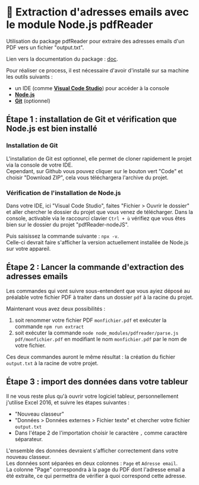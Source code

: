 # 🚀 Extraction d'adresses emails avec le module Node.js pdfReader
Utilisation du package pdfReader pour extraire des adresses emails d'un PDF vers un fichier "output.txt".

Lien vers la documentation du package : [doc](https://www.npmjs.com/package/pdfreader#installation-tests-and-cli-usage).  

Pour réaliser ce process, il est nécessaire d'avoir d'installé sur sa machine les outils suivants : 
* un IDE (comme [**Visual Code Studio**](https://code.visualstudio.com/download)) pour accéder à la console
* [**Node.js**](https://nodejs.org/en/download/)
* [**Git**](https://git-scm.com/downloads) (optionnel)

## Étape 1 : installation de Git et vérification que Node.js est bien installé
### Installation de Git
L'installation de Git est optionnel, elle permet de cloner rapidement le projet via la console de votre IDE.  
Cependant, sur Github vous pouvez cliquer sur le bouton vert "Code" et choisir "Download ZIP", cela vous téléchargera l'archive du projet.

### Vérification de l'installation de Node.js
Dans votre IDE, ici "Visual Code Studio", faites "Fichier > Ouvrir le dossier" et aller chercher le dossier du projet que vous venez de télécharger.
Dans la console, activable via le raccourci clavier `Ctrl + ù` vérifiez que vous êtes bien sur le dossier du projet "pdfReader-nodeJS".  

Puis saisissez la commande suivante : `npx -v`.  
Celle-ci devrait faire s'afficher la version actuellement installée de Node.js sur votre appareil.

## Étape 2 : Lancer la commande d'extraction des adresses emails
Les commandes qui vont suivre sous-entendent que vous ayiez déposé au préalable votre fichier PDF à traiter dans un dossier `pdf` à la racine du projet.

Maintenant vous avez deux possibilités :
1. soit renommer votre fichier PDF `monfichier.pdf` et exécuter la commande `npm run extract`
2. soit exécuter la commande `node node_modules/pdfreader/parse.js pdf/monfichier.pdf` en modifiant le nom `monfichier.pdf` par le nom de votre fichier. 

Ces deux commandes auront le même résultat : la création du fichier `output.txt` à la racine de votre projet.

## Étape 3 : import des données dans votre tableur
Il ne vous reste plus qu'à ouvrir votre logiciel tableur, personnellement j'utilise Excel 2016, et suivre les étapes suivantes :
* "Nouveau classeur"
* "Données > Données externes > Fichier texte" et chercher votre fichier `output.txt`
* Dans l'étape 2 de l'importation choisir le caractère `,` comme caractère séparateur.

L'ensemble des données devraient s'afficher correctement dans votre nouveau classeur.  
Les données sont séparées en deux colonnes : `Page` et `Adresse email`.  
La colonne "Page" correspondra à la page du PDF dont l'adresse email a été extraite, ce qui permettra de vérifier à quoi correspond cette adresse.
